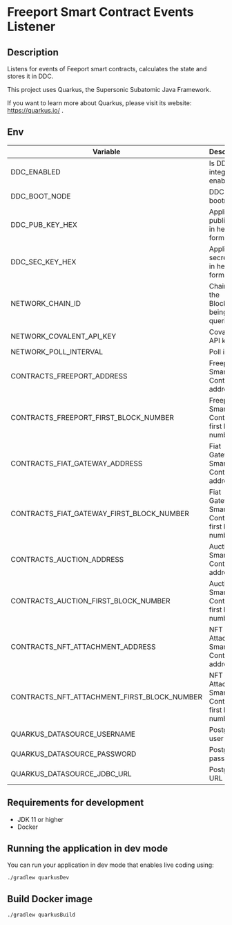 # Freeport Smart Contract Events Listener

## Description

Listens for events of Feeport smart contracts, calculates the state and stores it in DDC.

This project uses Quarkus, the Supersonic Subatomic Java Framework.

If you want to learn more about Quarkus, please visit its website: https://quarkus.io/ .

## Env

|Variable|Description|Default value|
|---|---|---|
|DDC_ENABLED|Is DDC integration enabled|`false`|
|DDC_BOOT_NODE|DDC bootnode|`http://localhost:8888`|
|DDC_PUB_KEY_HEX|Application public key in hex format|`0xcafebabe`|
|DDC_SEC_KEY_HEX|Application secret key in hex format|`0xcafebabe`|
|NETWORK_CHAIN_ID|Chain ID of the Blockchain being queried.|`80001`|
|NETWORK_COVALENT_API_KEY|Covalent API key|`some test key`|
|NETWORK_POLL_INTERVAL|Poll interval|`PT30S`|
|CONTRACTS_FREEPORT_ADDRESS|Freeport Smart Contract address|`0x4F908981A3CFdd440f7a3d114b06b1695DA8373b`|
|CONTRACTS_FREEPORT_FIRST_BLOCK_NUMBER|Freeport Smart Contract first block number|`17508849`|
|CONTRACTS_FIAT_GATEWAY_ADDRESS|Fiat Gateway Smart Contract address|`0xe4708fcCEA49b9305f48901bc2195664dC198097`|
|CONTRACTS_FIAT_GATEWAY_FIRST_BLOCK_NUMBER|Fiat Gateway Smart Contract first block number|`18593691`|
|CONTRACTS_AUCTION_ADDRESS|Auction Smart Contract address|`0x573fc9819FD436C9Dc74b10949b2404C99C54A33`|
|CONTRACTS_AUCTION_FIRST_BLOCK_NUMBER|Auction Smart Contract first block number|`20458313`|
|CONTRACTS_NFT_ATTACHMENT_ADDRESS|NFT Attachment Smart Contract address|`0x1282fdeC36aC4aaf025059D69077d4450703eeD0`|
|CONTRACTS_NFT_ATTACHMENT_FIRST_BLOCK_NUMBER|NFT Attachment Smart Contract first block number|`21202116`|
|QUARKUS_DATASOURCE_USERNAME|Postgres user||
|QUARKUS_DATASOURCE_PASSWORD|Postgres password||
|QUARKUS_DATASOURCE_JDBC_URL|Postgres URL||

## Requirements for development

- JDK 11 or higher
- Docker

## Running the application in dev mode

You can run your application in dev mode that enables live coding using:

```shell
./gradlew quarkusDev
```

## Build Docker image

```shell
./gradlew quarkusBuild
```
